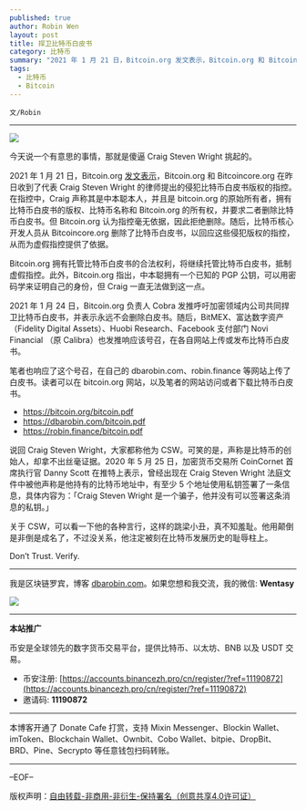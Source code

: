 ```yaml
---
published: true
author: Robin Wen
layout: post
title: 捍卫比特币白皮书
category: 比特币
summary: "2021 年 1 月 21 日，Bitcoin.org 发文表示，Bitcoin.org 和 Bitcoincore.org 在昨日收到了代表 Craig Steven Wright 的律师提出的侵犯比特币白皮书版权的指控。在指控中，Craig 声称其是中本聪本人，并且是 bitcoin.org 的原始所有者，拥有比特币白皮书的版权、比特币名称和 Bitcoin.org 的所有权，并要求二者删除比特币白皮书。但 Bitcoin.org 认为指控毫无依据，因此拒绝删除。随后，比特币核心开发人员从 Bitcoincore.org 删除了比特币白皮书，以回应这些侵犯版权的指控，从而为虚假指控提供了依据。关于 CSW，可以看一下他的各种言行，这样的跳梁小丑，真不知羞耻。他用颠倒是非倒是成名了，不过没关系，他注定被刻在比特币发展历史上的耻辱柱上。"
tags:
  - 比特币
  - Bitcoin
---
```


`文/Robin`

***

![](https://cdn.dbarobin.com/dtulkyc.png)

今天说一个有意思的事情，那就是傻逼 Craig Steven Wright 挑起的。

2021 年 1 月 21 日，Bitcoin.org [发文表示](https://bitcoin.org/en/posts/regarding-csw.html)，Bitcoin.org 和 Bitcoincore.org 在昨日收到了代表 Craig Steven Wright 的律师提出的侵犯比特币白皮书版权的指控。在指控中，Craig 声称其是中本聪本人，并且是 bitcoin.org 的原始所有者，拥有比特币白皮书的版权、比特币名称和 Bitcoin.org 的所有权，并要求二者删除比特币白皮书。但 Bitcoin.org 认为指控毫无依据，因此拒绝删除。随后，比特币核心开发人员从 Bitcoincore.org 删除了比特币白皮书，以回应这些侵犯版权的指控，从而为虚假指控提供了依据。

Bitcoin.org 拥有托管比特币白皮书的合法权利，将继续托管比特币白皮书，抵制虚假指控。此外，Bitcoin.org 指出，中本聪拥有一个已知的 PGP 公钥，可以用密码学来证明自己的身份，但 Craig 一直无法做到这一点。

2021 年 1 月 24 日，Bitcoin.org 负责人 Cobra 发推呼吁加密领域内公司共同捍卫比特币白皮书，并表示永远不会删除白皮书。随后，BitMEX、富达数字资产（Fidelity Digital Assets）、Huobi Research、Facebook 支付部门 Novi Financial （原 Calibra）也发推响应该号召，在各自网站上传或发布比特币白皮书。

笔者也响应了这个号召，在自己的 dbarobin.com、robin.finance 等网站上传了白皮书。读者可以在 bitcoin.org 网站，以及笔者的网站访问或者下载比特币白皮书。

* https://bitcoin.org/bitcoin.pdf
* https://dbarobin.com/bitcoin.pdf
* https://robin.finance/bitcoin.pdf

说回 Craig Steven Wright，大家都称他为 CSW。可笑的是，声称是比特币的创始人，却拿不出丝毫证据。2020 年 5 月 25 日，加密货币交易所 CoinCornet 首席执行官 Danny Scott 在推特上表示，曾经出现在 Craig Steven Wright 法庭文件中被他声称是他持有的比特币地址中，有至少 5 个地址使用私钥签署了一条信息，具体内容为：「Craig Steven Wright 是一个骗子，他并没有可以签署这条消息的私钥。」

关于 CSW，可以看一下他的各种言行，这样的跳梁小丑，真不知羞耻。他用颠倒是非倒是成名了，不过没关系，他注定被刻在比特币发展历史的耻辱柱上。

Don’t Trust. Verify.

***

我是区块链罗宾，博客 [dbarobin.com](https://dbarobin.com/)。如果您想和我交流，我的微信: **Wentasy**

![](https://cdn.dbarobin.com/v4yywe2.png)

***

**本站推广**

币安是全球领先的数字货币交易平台，提供比特币、以太坊、BNB 以及 USDT 交易。

* 币安注册: [https://accounts.binancezh.pro/cn/register/?ref=11190872](https://accounts.binancezh.pro/cn/register/?ref=11190872)
* 邀请码: **11190872**

***

本博客开通了 Donate Cafe 打赏，支持 Mixin Messenger、Blockin Wallet、imToken、Blockchain Wallet、Ownbit、Cobo Wallet、bitpie、DropBit、BRD、Pine、Secrypto 等任意钱包扫码转账。

<center>
    <div class="--donate-button"
         data-button-id="f8b9df0d-af9a-460d-8258-d3f435445075"
    ></div>
</center>

***

–EOF–

版权声明：[自由转载-非商用-非衍生-保持署名（创意共享4.0许可证）](http://creativecommons.org/licenses/by-nc-nd/4.0/deed.zh)